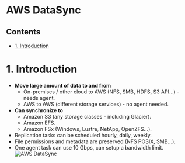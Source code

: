 # AWS DataSync <!-- omit in toc -->

## Contents <!-- omit in toc -->

- [1. Introduction](#1-introduction)

# 1. Introduction

- **Move large amount of data to and from**
  - On-premises / other cloud to AWS (NFS, SMB, HDFS, S3 API...) - needs agent.
  - AWS to AWS (different storage services) - no agent needed.
- **Can synchronize to**
  - Amazon S3 (any storage classes - including Glacier).
  - Amazon EFS.
  - Amazon FSx (Windows, Lustre, NetApp, OpenZFS...).
- Replication tasks can be scheduled hourly, daily, weekly.
- File permissions and metadata are preserved (NFS POSIX, SMB...).
- One agent task can use 10 Gbps, can setup a bandwidth limit.
  ![AWS DataSync](/Images/AwsDataSyncDiagram.png)
